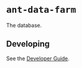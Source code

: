 # `ant-data-farm`

The database.

## Developing

See the [Developer Guide](../../docs/developer-guide.md).
